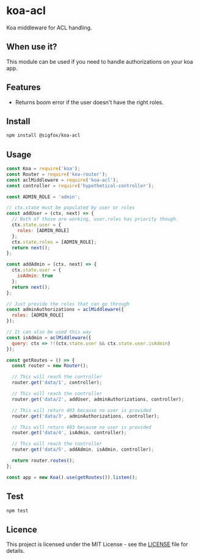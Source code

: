 # koa-acl

Koa middleware for ACL handling.

## When use it?

This module can be used if you need to handle authorizations on your koa app.

## Features

- Returns boom error if the user doesn't have the right roles.

## Install

```bash
npm install @sigfox/koa-acl
```

## Usage

```javascript
const Koa = require('koa');
const Router = require('koa-router');
const aclMiddleware = require('koa-acl');
const controller = require('hypothetical-controller');

const ADMIN_ROLE = 'admin';

// ctx.state must be populated by user or roles
const addUser = (ctx, next) => {
  // Both of those are working, user.roles has priority though.
  ctx.state.user = {
    roles: [ADMIN_ROLE]
  };
  ctx.state.roles = [ADMIN_ROLE];
  return next();
};

const addAdmin = (ctx, next) => {
  ctx.state.user = {
    isAdmin: true
  };
  return next();
};

// Just provide the roles that can go through
const adminAuthorizations = aclMiddleware({
  roles: [ADMIN_ROLE]
});

// It can also be used this way
const isAdmin = aclMiddleware({
  query: ctx => !!(ctx.state.user && ctx.state.user.isAdmin)
});

const getRoutes = () => {
  const router = new Router();

  // This will reach the controller
  router.get('data/1', controller);

  // This will reach the controller
  router.get('data/2', addUser, adminAuthorizations, controller);

  // This will return 403 because no user is provided
  router.get('data/3', adminAuthorizations, controller);

  // This will return 403 because no user is provided
  router.get('data/4', isAdmin, controller);

  // This will reach the controller
  router.get('data/5', addAdmin, isAdmin, controller);

  return router.routes();
};

const app = new Koa().use(getRoutes()).listen();
```

## Test

```bash
npm test
```

## Licence

This project is licensed under the MIT License - see the [LICENSE](https://gitlab.partners.sigfox.com/sigfox/flive-app/blob/master/LICENSE) file for details.
